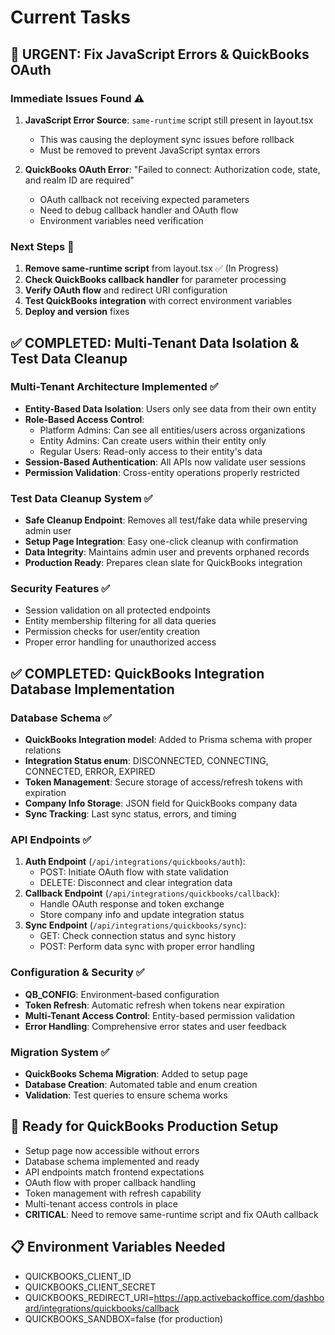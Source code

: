 # Current Tasks

## 🔄 URGENT: Fix JavaScript Errors & QuickBooks OAuth

### Immediate Issues Found ⚠️
1. **JavaScript Error Source**: `same-runtime` script still present in layout.tsx
   - This was causing the deployment sync issues before rollback
   - Must be removed to prevent JavaScript syntax errors

2. **QuickBooks OAuth Error**: "Failed to connect: Authorization code, state, and realm ID are required"
   - OAuth callback not receiving expected parameters
   - Need to debug callback handler and OAuth flow
   - Environment variables need verification

### Next Steps 🚀
1. **Remove same-runtime script** from layout.tsx ✅ (In Progress)
2. **Check QuickBooks callback handler** for parameter processing
3. **Verify OAuth flow** and redirect URI configuration
4. **Test QuickBooks integration** with correct environment variables
5. **Deploy and version** fixes

## ✅ COMPLETED: Multi-Tenant Data Isolation & Test Data Cleanup

### Multi-Tenant Architecture Implemented ✅
- **Entity-Based Data Isolation**: Users only see data from their own entity
- **Role-Based Access Control**:
  - Platform Admins: Can see all entities/users across organizations
  - Entity Admins: Can create users within their entity only
  - Regular Users: Read-only access to their entity's data
- **Session-Based Authentication**: All APIs now validate user sessions
- **Permission Validation**: Cross-entity operations properly restricted

### Test Data Cleanup System ✅
- **Safe Cleanup Endpoint**: Removes all test/fake data while preserving admin user
- **Setup Page Integration**: Easy one-click cleanup with confirmation
- **Data Integrity**: Maintains admin user and prevents orphaned records
- **Production Ready**: Prepares clean slate for QuickBooks integration

### Security Features ✅
- Session validation on all protected endpoints
- Entity membership filtering for all data queries
- Permission checks for user/entity creation
- Proper error handling for unauthorized access

## ✅ COMPLETED: QuickBooks Integration Database Implementation

### Database Schema ✅
- **QuickBooks Integration model**: Added to Prisma schema with proper relations
- **Integration Status enum**: DISCONNECTED, CONNECTING, CONNECTED, ERROR, EXPIRED
- **Token Management**: Secure storage of access/refresh tokens with expiration
- **Company Info Storage**: JSON field for QuickBooks company data
- **Sync Tracking**: Last sync status, errors, and timing

### API Endpoints ✅
1. **Auth Endpoint** (`/api/integrations/quickbooks/auth`):
   - POST: Initiate OAuth flow with state validation
   - DELETE: Disconnect and clear integration data
2. **Callback Endpoint** (`/api/integrations/quickbooks/callback`):
   - Handle OAuth response and token exchange
   - Store company info and update integration status
3. **Sync Endpoint** (`/api/integrations/quickbooks/sync`):
   - GET: Check connection status and sync history
   - POST: Perform data sync with proper error handling

### Configuration & Security ✅
- **QB_CONFIG**: Environment-based configuration
- **Token Refresh**: Automatic refresh when tokens near expiration
- **Multi-Tenant Access Control**: Entity-based permission validation
- **Error Handling**: Comprehensive error states and user feedback

### Migration System ✅
- **QuickBooks Schema Migration**: Added to setup page
- **Database Creation**: Automated table and enum creation
- **Validation**: Test queries to ensure schema works

## 🎯 Ready for QuickBooks Production Setup
- Setup page now accessible without errors
- Database schema implemented and ready
- API endpoints match frontend expectations
- OAuth flow with proper callback handling
- Token management with refresh capability
- Multi-tenant access controls in place
- **CRITICAL**: Need to remove same-runtime script and fix OAuth callback

## 📋 Environment Variables Needed
- QUICKBOOKS_CLIENT_ID
- QUICKBOOKS_CLIENT_SECRET
- QUICKBOOKS_REDIRECT_URI=https://app.activebackoffice.com/dashboard/integrations/quickbooks/callback
- QUICKBOOKS_SANDBOX=false (for production)
